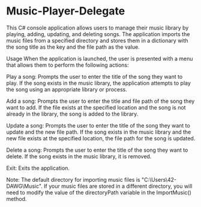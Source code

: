 # Music-Player-Delegate
This C# console application allows users to manage their music library by playing, adding, updating, and deleting songs. The application imports the music files from a specified directory and stores them in a dictionary with the song title as the key and the file path as the value.

Usage
When the application is launched, the user is presented with a menu that allows them to perform the following actions:

Play a song: Prompts the user to enter the title of the song they want to play. If the song exists in the music library, the application attempts to play the song using an appropriate library or process.

Add a song: Prompts the user to enter the title and file path of the song they want to add. If the file exists at the specified location and the song is not already in the library, the song is added to the library.

Update a song: Prompts the user to enter the title of the song they want to update and the new file path. If the song exists in the music library and the new file exists at the specified location, the file path for the song is updated.

Delete a song: Prompts the user to enter the title of the song they want to delete. If the song exists in the music library, it is removed.

Exit: Exits the application.

Note: The default directory for importing music files is "C:\Users\42-DAWG\Music". If your music files are stored in a different directory, you will need to modify the value of the directoryPath variable in the ImportMusic() method.
